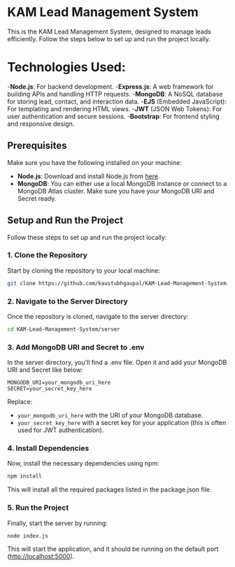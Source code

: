 
# KAM Lead Management System

This is the KAM Lead Management System, designed to manage leads efficiently. Follow the steps below to set up and run the project locally.

# Technologies Used:

-**Node.js**: For backend development.
-**Express.js**: A web framework for building APIs and handling HTTP requests.
-**MongoDB**: A NoSQL database for storing lead, contact, and interaction data.
-**EJS** (Embedded JavaScript): For templating and rendering HTML views.
-**JWT** (JSON Web Tokens): For user authentication and secure sessions.
-**Bootstrap**: For frontend styling and responsive design.


## Prerequisites

Make sure you have the following installed on your machine:

- **Node.js**: Download and install Node.js from [here](https://nodejs.org/).
- **MongoDB**: You can either use a local MongoDB instance or connect to a MongoDB Atlas cluster. Make sure you have your MongoDB URI and Secret ready.

## Setup and Run the Project

Follow these steps to set up and run the project locally:

### 1. Clone the Repository

Start by cloning the repository to your local machine:

```bash
git clone https://github.com/kaustubhgaupal/KAM-Lead-Management-System.git
```

### 2. Navigate to the Server Directory

Once the repository is cloned, navigate to the server directory:

```bash
cd KAM-Lead-Management-System/server
```

### 3. Add MongoDB URI and Secret to .env

In the server directory, you’ll find a .env file. Open it and add your MongoDB URI and Secret like below:

```env
MONGODB_URI=your_mongodb_uri_here
SECRET=your_secret_key_here
```

Replace:
- `your_mongodb_uri_here` with the URI of your MongoDB database.
- `your_secret_key_here` with a secret key for your application (this is often used for JWT authentication).

### 4. Install Dependencies

Now, install the necessary dependencies using npm:

```bash
npm install
```

This will install all the required packages listed in the package.json file.

### 5. Run the Project

Finally, start the server by running:

```bash
node index.js
```

This will start the application, and it should be running on the default port ([http://localhost:5000](http://localhost:5000)).

